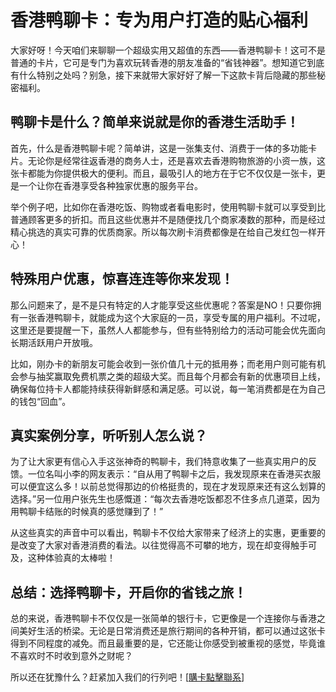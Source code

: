# 香港鸭聊卡：专为用户打造的贴心福利

大家好呀！今天咱们来聊聊一个超级实用又超值的东西——香港鸭聊卡！这可不是普通的卡片，它可是专门为喜欢玩转香港的朋友准备的“省钱神器”。想知道它到底有什么特别之处吗？别急，接下来就带大家好好了解一下这款卡背后隐藏的那些秘密福利。

## 鸭聊卡是什么？简单来说就是你的香港生活助手！

首先，什么是香港鸭聊卡呢？简单讲，这是一张集支付、消费于一体的多功能卡片。无论你是经常往返香港的商务人士，还是喜欢去香港购物旅游的小资一族，这张卡都能为你提供极大的便利。而且，最吸引人的地方在于它不仅仅是一张卡，更是一个让你在香港享受各种独家优惠的服务平台。

举个例子吧，比如你在香港吃饭、购物或者看电影时，使用鸭聊卡就可以享受到比普通顾客更多的折扣。而且这些优惠并不是随便找几个商家凑数的那种，而是经过精心挑选的真实可靠的优质商家。所以每次刷卡消费都像是在给自己发红包一样开心！

## 特殊用户优惠，惊喜连连等你来发现！

那么问题来了，是不是只有特定的人才能享受这些优惠呢？答案是NO！只要你拥有一张香港鸭聊卡，就能成为这个大家庭的一员，享受专属的用户福利。不过呢，这里还是要提醒一下，虽然人人都能参与，但有些特别给力的活动可能会优先面向长期活跃用户开放哦。

比如，刚办卡的新朋友可能会收到一张价值几十元的抵用券；而老用户则可能有机会参与抽奖赢取免费机票之类的超级大奖。而且每个月都会有新的优惠项目上线，确保每位持卡人都能持续获得新鲜感和满足感。可以说，每一笔消费都是在为自己的钱包“回血”。

## 真实案例分享，听听别人怎么说？

为了让大家更有信心入手这张神奇的鸭聊卡，我们特意收集了一些真实用户的反馈。一位名叫小李的网友表示：“自从用了鸭聊卡之后，我发现原来在香港买衣服可以便宜这么多！以前总觉得那边的价格挺贵的，现在才发现原来还有这么划算的选择。”另一位用户张先生也感慨道：“每次去香港吃饭都忍不住多点几道菜，因为用鸭聊卡结账的时候真的感觉赚到了！”

从这些真实的声音中可以看出，鸭聊卡不仅给大家带来了经济上的实惠，更重要的是改变了大家对香港消费的看法。以往觉得高不可攀的地方，现在却变得触手可及，这种体验真的太棒啦！

## 总结：选择鸭聊卡，开启你的省钱之旅！

总的来说，香港鸭聊卡不仅仅是一张简单的银行卡，它更像是一个连接你与香港之间美好生活的桥梁。无论是日常消费还是旅行期间的各种开销，都可以通过这张卡得到不同程度的减免。而且最重要的是，它还能让你感受到被重视的感觉，毕竟谁不喜欢时不时收到意外之财呢？

所以还在犹豫什么？赶紧加入我们的行列吧！[[購卡點擊聯系](https://t.me/s/SXDXQF)]